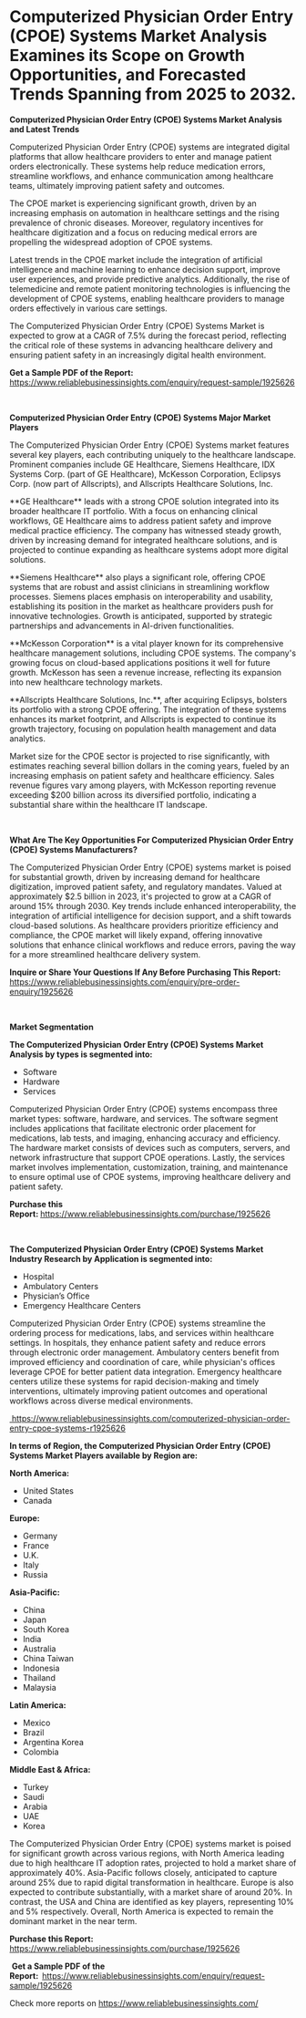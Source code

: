 <p><h1>Computerized Physician Order Entry (CPOE) Systems Market Analysis Examines its Scope on Growth Opportunities, and Forecasted Trends Spanning from 2025 to 2032.</h1></p><p><strong>Computerized Physician Order Entry (CPOE) Systems Market Analysis and Latest Trends</strong></p>
<p><p>Computerized Physician Order Entry (CPOE) systems are integrated digital platforms that allow healthcare providers to enter and manage patient orders electronically. These systems help reduce medication errors, streamline workflows, and enhance communication among healthcare teams, ultimately improving patient safety and outcomes. </p><p>The CPOE market is experiencing significant growth, driven by an increasing emphasis on automation in healthcare settings and the rising prevalence of chronic diseases. Moreover, regulatory incentives for healthcare digitization and a focus on reducing medical errors are propelling the widespread adoption of CPOE systems. </p><p>Latest trends in the CPOE market include the integration of artificial intelligence and machine learning to enhance decision support, improve user experiences, and provide predictive analytics. Additionally, the rise of telemedicine and remote patient monitoring technologies is influencing the development of CPOE systems, enabling healthcare providers to manage orders effectively in various care settings. </p><p>The Computerized Physician Order Entry (CPOE) Systems Market is expected to grow at a CAGR of 7.5% during the forecast period, reflecting the critical role of these systems in advancing healthcare delivery and ensuring patient safety in an increasingly digital health environment.</p></p>
<p><strong>Get a Sample PDF of the Report:&nbsp;</strong> <a href="https://www.reliablebusinessinsights.com/enquiry/request-sample/1925626?utm_campaign=39&utm_medium=2&utm_source=Github&utm_content=ia&utm_term=15012025&utm_id=computerized-physician-order-entry-cpoe-systems">https://www.reliablebusinessinsights.com/enquiry/request-sample/1925626</a></p>
<p>&nbsp;</p>
<p><strong>Computerized Physician Order Entry (CPOE) Systems Major Market Players</strong></p>
<p><p>The Computerized Physician Order Entry (CPOE) Systems market features several key players, each contributing uniquely to the healthcare landscape. Prominent companies include GE Healthcare, Siemens Healthcare, IDX Systems Corp. (part of GE Healthcare), McKesson Corporation, Eclipsys Corp. (now part of Allscripts), and Allscripts Healthcare Solutions, Inc.</p><p>**GE Healthcare** leads with a strong CPOE solution integrated into its broader healthcare IT portfolio. With a focus on enhancing clinical workflows, GE Healthcare aims to address patient safety and improve medical practice efficiency. The company has witnessed steady growth, driven by increasing demand for integrated healthcare solutions, and is projected to continue expanding as healthcare systems adopt more digital solutions.</p><p>**Siemens Healthcare** also plays a significant role, offering CPOE systems that are robust and assist clinicians in streamlining workflow processes. Siemens places emphasis on interoperability and usability, establishing its position in the market as healthcare providers push for innovative technologies. Growth is anticipated, supported by strategic partnerships and advancements in AI-driven functionalities.</p><p>**McKesson Corporation** is a vital player known for its comprehensive healthcare management solutions, including CPOE systems. The company's growing focus on cloud-based applications positions it well for future growth. McKesson has seen a revenue increase, reflecting its expansion into new healthcare technology markets.</p><p>**Allscripts Healthcare Solutions, Inc.**, after acquiring Eclipsys, bolsters its portfolio with a strong CPOE offering. The integration of these systems enhances its market footprint, and Allscripts is expected to continue its growth trajectory, focusing on population health management and data analytics.</p><p>Market size for the CPOE sector is projected to rise significantly, with estimates reaching several billion dollars in the coming years, fueled by an increasing emphasis on patient safety and healthcare efficiency. Sales revenue figures vary among players, with McKesson reporting revenue exceeding $200 billion across its diversified portfolio, indicating a substantial share within the healthcare IT landscape.</p></p>
<p>&nbsp;</p>
<p><strong>What Are The Key Opportunities For Computerized Physician Order Entry (CPOE) Systems Manufacturers?</strong></p>
<p><p>The Computerized Physician Order Entry (CPOE) systems market is poised for substantial growth, driven by increasing demand for healthcare digitization, improved patient safety, and regulatory mandates. Valued at approximately $2.5 billion in 2023, it's projected to grow at a CAGR of around 15% through 2030. Key trends include enhanced interoperability, the integration of artificial intelligence for decision support, and a shift towards cloud-based solutions. As healthcare providers prioritize efficiency and compliance, the CPOE market will likely expand, offering innovative solutions that enhance clinical workflows and reduce errors, paving the way for a more streamlined healthcare delivery system.</p></p>
<p><strong>Inquire or Share Your Questions If Any Before Purchasing This Report:</strong> <a href="https://www.reliablebusinessinsights.com/enquiry/pre-order-enquiry/1925626?utm_campaign=39&utm_medium=2&utm_source=Github&utm_content=ia&utm_term=15012025&utm_id=computerized-physician-order-entry-cpoe-systems">https://www.reliablebusinessinsights.com/enquiry/pre-order-enquiry/1925626</a></p>
<p>&nbsp;</p>
<p><strong>Market Segmentation</strong></p>
<p><strong>The Computerized Physician Order Entry (CPOE) Systems Market Analysis by types is segmented into:</strong></p>
<p><ul><li>Software</li><li>Hardware</li><li>Services</li></ul></p>
<p><p>Computerized Physician Order Entry (CPOE) systems encompass three market types: software, hardware, and services. The software segment includes applications that facilitate electronic order placement for medications, lab tests, and imaging, enhancing accuracy and efficiency. The hardware market consists of devices such as computers, servers, and network infrastructure that support CPOE operations. Lastly, the services market involves implementation, customization, training, and maintenance to ensure optimal use of CPOE systems, improving healthcare delivery and patient safety.</p></p>
<p><strong>Purchase this Report:&nbsp;</strong><a href="https://www.reliablebusinessinsights.com/purchase/1925626?utm_campaign=39&utm_medium=2&utm_source=Github&utm_content=ia&utm_term=15012025&utm_id=computerized-physician-order-entry-cpoe-systems">https://www.reliablebusinessinsights.com/purchase/1925626</a></p>
<p>&nbsp;</p>
<p><strong>The Computerized Physician Order Entry (CPOE) Systems Market Industry Research by Application is segmented into:</strong></p>
<p><ul><li>Hospital</li><li>Ambulatory Centers</li><li>Physician’s Office</li><li>Emergency Healthcare Centers</li></ul></p>
<p><p>Computerized Physician Order Entry (CPOE) systems streamline the ordering process for medications, labs, and services within healthcare settings. In hospitals, they enhance patient safety and reduce errors through electronic order management. Ambulatory centers benefit from improved efficiency and coordination of care, while physician's offices leverage CPOE for better patient data integration. Emergency healthcare centers utilize these systems for rapid decision-making and timely interventions, ultimately improving patient outcomes and operational workflows across diverse medical environments.</p></p>
<p><a href="https://www.reliablebusinessinsights.com/computerized-physician-order-entry-cpoe-systems-r1925626?utm_campaign=39&utm_medium=2&utm_source=Github&utm_content=ia&utm_term=15012025&utm_id=computerized-physician-order-entry-cpoe-systems">&nbsp;https://www.reliablebusinessinsights.com/computerized-physician-order-entry-cpoe-systems-r1925626</a></p>
<p><strong>In terms of Region, the Computerized Physician Order Entry (CPOE) Systems Market Players available by Region are:</strong></p>
<p>
    <p> <strong> North America: </strong>
        <ul>
            <li>United States</li>
            <li>Canada</li>
        </ul>
        </p> 
    <p> <strong> Europe: </strong>
        <ul>
            <li>Germany</li>
            <li>France</li>
            <li>U.K.</li>
            <li>Italy</li>
            <li>Russia</li>
        </ul>
        </p> 
    <p> <strong> Asia-Pacific: </strong>
        <ul>
            <li>China</li>
            <li>Japan</li>
            <li>South Korea</li>
            <li>India</li>
            <li>Australia</li>
            <li>China Taiwan</li>
            <li>Indonesia</li>
            <li>Thailand</li>
            <li>Malaysia</li>
        </ul>
        </p> 
    <p> <strong> Latin America: </strong>
        <ul>
            <li>Mexico</li>
            <li>Brazil</li>
            <li>Argentina Korea</li>
            <li>Colombia</li>
        </ul>
        </p> 
    <p> <strong> Middle East & Africa: </strong>
        <ul>
            <li>Turkey</li>
            <li>Saudi</li>
            <li>Arabia</li>
            <li>UAE</li>
            <li>Korea</li>
        </ul>
    </p>
    </p>
<p><p>The Computerized Physician Order Entry (CPOE) systems market is poised for significant growth across various regions, with North America leading due to high healthcare IT adoption rates, projected to hold a market share of approximately 40%. Asia-Pacific follows closely, anticipated to capture around 25% due to rapid digital transformation in healthcare. Europe is also expected to contribute substantially, with a market share of around 20%. In contrast, the USA and China are identified as key players, representing 10% and 5% respectively. Overall, North America is expected to remain the dominant market in the near term.</p></p>
<p><strong>Purchase this Report: </strong><a href="https://www.reliablebusinessinsights.com/purchase/1925626?utm_campaign=39&utm_medium=2&utm_source=Github&utm_content=ia&utm_term=15012025&utm_id=computerized-physician-order-entry-cpoe-systems">https://www.reliablebusinessinsights.com/purchase/1925626</a></p>
<p>&nbsp;<strong>Get a Sample PDF of the Report:&nbsp;&nbsp;</strong><a href="https://www.reliablebusinessinsights.com/enquiry/request-sample/1925626?utm_campaign=39&utm_medium=2&utm_source=Github&utm_content=ia&utm_term=15012025&utm_id=computerized-physician-order-entry-cpoe-systems">https://www.reliablebusinessinsights.com/enquiry/request-sample/1925626</a></p>
<p><strong></strong></p>
<p>Check more reports on <a href="https://www.reliablebusinessinsights.com/?utm_campaign=39&utm_medium=2&utm_source=Github&utm_content=ia&utm_term=15012025&utm_id=computerized-physician-order-entry-cpoe-systems">https://www.reliablebusinessinsights.com/</a></p>
